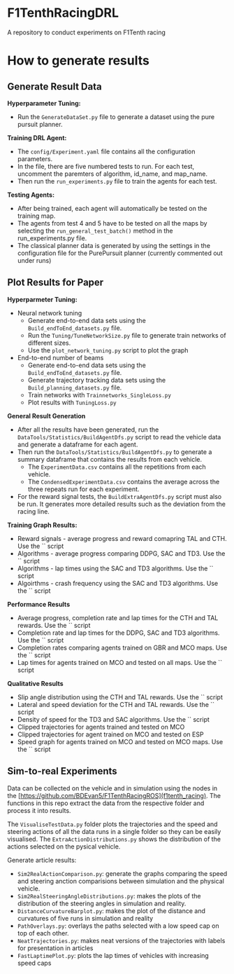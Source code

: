 # F1TenthRacingDRL
A repository to conduct experiments on F1Tenth racing

# How to generate results

## Generate Result Data

**Hyperparameter Tuning:**
- Run the `GenerateDataSet.py` file to generate a dataset using the pure pursuit planner.

**Training DRL Agent:**
- The `config/Experiment.yaml` file contains all the configuration parameters.
- In the file, there are five numbered tests to run. For each test, uncomment the paremters of algorithm, id_name, and map_name.
- Then run the `run_experiments.py` file to train the agents for each test. 

**Testing Agents:**
- After being trained, each agent will automatically be tested on the training map.
- The agents from test 4 and 5 have to be tested on all the maps by selecting the `run_general_test_batch()` method in the run_experiments.py file.
- The classical planner data is generated by using the settings in the configuration file for the PurePursuit planner (currently commented out under runs)

## Plot Results for Paper

**Hyperparmeter Tuning:**

- Neural network tuning
    - Generate end-to-end data sets using the `Build_endToEnd_datasets.py` file.
    - Run the `Tuning/TuneNetworkSize.py` file to generate train networks of different sizes.
    -  Use the `plot_network_tuning.py` script to plot the graph 
- End-to-end number of beams
    - Generate end-to-end data sets using the `Build_endToEnd_datasets.py` file.
    - Generate trajectory tracking data sets using the `Build_planning_datasets.py` file.
    - Train networks with `Trainnetworks_SingleLoss.py`
    - Plot results with `TuningLoss.py`


**General Result Generation**
- After all the results have been generated, run the `DataTools/Statistics/BuildAgentDfs.py` script to read the vehicle data and generate a dataframe for each agent.
- Then run the `DataTools/Statistics/BuildAgentDfs.py` to generate a summary dataframe that contains the results from each vehicle.
    - The `ExperimentData.csv` contains all the repetitions from each vehicle.
    - The `CondensedExperimentData.csv` contains the average across the three repeats run for each experiment.
- For the reward signal tests, the `BuildExtraAgentDfs.py` script must also be run. It generates more detailed results such as the deviation from the racing line.


**Training Graph Results:**
- Reward signals - average progress and reward comapring TAL and CTH. Use the `` script
- Algorithms - average progress comparing DDPG, SAC and TD3. Use the `` script
- Algorithms - lap times using the SAC and TD3 algorithms. Use the `` script
- Algoirthms - crash frequency using the SAC and TD3 algorithms. Use the `` script

**Performance Results** 
- Average progress, completion rate and lap times for the CTH and TAL rewards. Use the `` script
- Completion rate and lap times for the DDPG, SAC and TD3 algorithms. Use the `` script
- Completion rates comparing agents trained on GBR and MCO maps. Use the `` script
- Lap times for agents trained on MCO and tested on all maps. Use the `` script


**Qualitative Results**
- Slip angle distribution using the CTH and TAL rewards. Use the `` script
- Lateral and speed deviation for the CTH and TAL rewards. Use the `` script
- Density of speed for the TD3 and SAC algorithms. Use the `` script
- Clipped trajectories for agents trained and tested on MCO
- Clipped trajectories for agent trained on MCO and tested on ESP
- Speed graph for agents trained on MCO and tested on MCO maps. Use the `` script


## Sim-to-real Experiments

Data can be collected on the vehicle and in simulation using the nodes in the [https://github.com/BDEvan5/F1TenthRacingROS](f1tenth_racing).
The functions in this repo extract the data from the respective folder and process it into results.

The `VisualiseTestData.py` folder plots the trajectories and the speed and steering actions of all the data runs in a single folder so they can be easily visualised.
The `ExtraActionDistributions.py` shows the distribution of the actions selected on the pysical vehicle.

Generate article results:
- `Sim2RealActionComparison.py`: generate the graphs comparing the speed and steering anction comparisions between simulation and the physical vehicle.
- `Sim2RealSteeringAngleDistributions.py`: makes the plots of the distribution of the steering angles in simulation and reality.
- `DistanceCurvatureBarplot.py`: makes the plot of the distance and curvatures of five runs in simulation and reality
- `PathOverlays.py`: overlays the paths selected with a low speed cap on top of each other.
- `NeatTrajectories.py`: makes neat versions of the trajectories with labels for presentation in articles
- `FastLaptimePlot.py`: plots the lap times of vehicles with increasing speed caps



